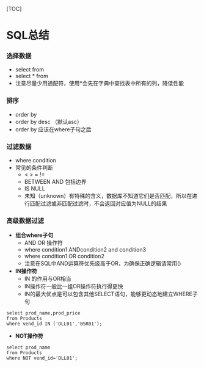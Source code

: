 [TOC]

# SQL总结

### 选择数据

- select from
- select * from 
- 注意尽量少用通配符，使用*会先在字典中查找表中所有的列，降低性能

### 排序

- order by 
- order by desc （默认asc）
- order by 应该在where子句之后

### 过滤数据

- where condition
- 常见的条件判断
  - < > = !=
  - BETWEEN AND 包括边界
  - IS NULL 
  - 未知（unknown）有特殊的含义，数据库不知道它们是否匹配，所以在进行匹配过滤或非匹配过滤时，不会返回对应值为NULL的结果

### 高级数据过滤

- **组合where子句**
  - AND OR 操作符
  - where condition1 ANDcondition2 and condition3
  - where condition1 OR condition2
  - 注意在SQL中AND运算符优先级高于OR，为确保正确逻辑请常用()
- **IN操作符**
  - IN 的作用与OR相当
  - IN操作符一般比一组OR操作符执行得更快
  - IN的最大优点是可以包含其他SELECT语句，能够更动态地建立WHERE子句

```mysql
select prod_name,prod_price
from Products
where vend_id IN ('DLL01','BSR01');
```

- **NOT操作符**

```mysql
select prod_name
from Products
where NOT vend_id='DLL01';
```



